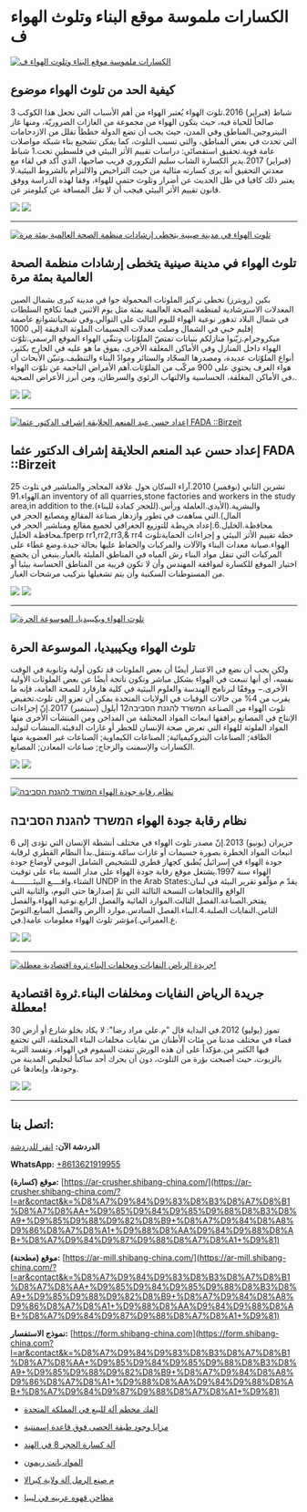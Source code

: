 # الكسارات ملموسة موقع البناء وتلوث الهواء ف

<a href="https://swt.shibang-china.com/?l=ar&img&k=%D8%A7%D9%84%D9%83%D8%B3%D8%A7%D8%B1%D8%A7%D8%AA+%D9%85%D9%84%D9%85%D9%88%D8%B3%D8%A9+%D9%85%D9%88%D9%82%D8%B9+%D8%A7%D9%84%D8%A8%D9%86%D8%A7%D8%A1+%D9%88%D8%AA%D9%84%D9%88%D8%AB+%D8%A7%D9%84%D9%87%D9%88%D8%A7%D8%A1+%D9%81" target="_blank">![الكسارات ملموسة موقع البناء وتلوث الهواء ف](http://static.shibang-china.com/all-800x300/388.jpg)</a>

## كيفية الحد من تلوث الهواء موضوع
3 شباط (فبراير) 2016.تلوث الهواء يُعتبر الهواء من أهم الأسباب التي تجعل هذا الكوكب صالحاً للحياة فيه، حيث يتكون الهواء من مجموعة من الغازات الضروريّة، ومنها غاز النيتروجين.المناطق وفي المدن، حيث يجب أن تضع الدولة خططاً تقلل من الازدحامات التي تحدث في بعض المناطق، والتي تسبب التلوث، كما يمكن تشجيع بناء شبكة مواصلات عامة قوية.تحقيق استقصائي: دراسات تقييم الأثر البيئي في فلسطين تحت.1 شباط (فبراير) 2017.يدير الكسارة الشاب سليم التكروري قريب صاحبها، الذي أكد في لقاء مع معدتي التحقيق أنه يرى كسارته مثالية من حيث التراخيص والالتزام بالشروط البيئية.لا يعتبر ذلك كافيا في ظل الحديث عن أضرار وتلوث حتمي للهواء، وفقا لهذه الدراسة ووفق قانون تقييم الأثر البيئي فيجب أن لا تقل المسافة عن كيلومتر عن.


<a href="https://whatsapp.shibangsoft.com/WhatsApp.php" target="_blank" title="WhatsApp">![](http://static.shibang-china.com/icon/whatsapp.png)</a> <a href="https://swt.shibang-china.com/?l=ar&icon&k=%D8%A7%D9%84%D9%83%D8%B3%D8%A7%D8%B1%D8%A7%D8%AA+%D9%85%D9%84%D9%85%D9%88%D8%B3%D8%A9+%D9%85%D9%88%D9%82%D8%B9+%D8%A7%D9%84%D8%A8%D9%86%D8%A7%D8%A1+%D9%88%D8%AA%D9%84%D9%88%D8%AB+%D8%A7%D9%84%D9%87%D9%88%D8%A7%D8%A1+%D9%81" target="_blank">![](http://static.shibang-china.com/icon/chat-ar.png)</a>

---

<a href="https://swt.shibang-china.com/?l=ar&img&k=%D8%A7%D9%84%D9%83%D8%B3%D8%A7%D8%B1%D8%A7%D8%AA+%D9%85%D9%84%D9%85%D9%88%D8%B3%D8%A9+%D9%85%D9%88%D9%82%D8%B9+%D8%A7%D9%84%D8%A8%D9%86%D8%A7%D8%A1+%D9%88%D8%AA%D9%84%D9%88%D8%AB+%D8%A7%D9%84%D9%87%D9%88%D8%A7%D8%A1+%D9%81" target="_blank">![تلوث الهواء في مدينة صينية يتخطى إرشادات منظمة الصحة العالمية بمئة مرة](http://static.shibang-china.com/all-800x300/1423.jpg)</a>

## تلوث الهواء في مدينة صينية يتخطى إرشادات منظمة الصحة العالمية بمئة مرة
بكين (رويترز) تخطى تركيز الملوثات المحمولة جوا في مدينة كبرى بشمال الصين المعدلات الاسترشادية لمنظمة الصحة العالمية بمئة مثل يوم الاثنين فيما تكافح السلطات في شمال البلاد تدهور نوعية الهواء لليوم الثالث على التوالي.وفي شيجياتشوانغ عاصمة إقليم خبي في الشمال وصلت معدلات الجسيمات الملوثة الدقيقة إلى 1000 ميكروجرام.زيّنوا منازلكم بنباتات تمتصّ الملوّثات وتنقّي الهواء الموقع الرسمي.تلوّث الهواء داخل المنازل وفي الأماكن المغلقة الأخرى، يفوق ما هو عليه في الخارج بكثير، أنواع الملوّثات عديدة، ومصدرها السجّاد والستائر وموادّ البناء والتنظيف.وتبيّن الأبحاث أن هواء الغرف يحتوي على 900 مركّب من الملوّثات.أهم الأمراض الناجمة عن تلوّث الهواء في الأماكن المغلقة، الحساسية والالتهاب الرئوي والسرطان، ومن أبرز الأعراض الصحية،.


<a href="https://whatsapp.shibangsoft.com/WhatsApp.php" target="_blank" title="WhatsApp">![](http://static.shibang-china.com/icon/whatsapp.png)</a> <a href="https://swt.shibang-china.com/?l=ar&icon&k=%D8%A7%D9%84%D9%83%D8%B3%D8%A7%D8%B1%D8%A7%D8%AA+%D9%85%D9%84%D9%85%D9%88%D8%B3%D8%A9+%D9%85%D9%88%D9%82%D8%B9+%D8%A7%D9%84%D8%A8%D9%86%D8%A7%D8%A1+%D9%88%D8%AA%D9%84%D9%88%D8%AB+%D8%A7%D9%84%D9%87%D9%88%D8%A7%D8%A1+%D9%81" target="_blank">![](http://static.shibang-china.com/icon/chat-ar.png)</a>

---

<a href="https://swt.shibang-china.com/?l=ar&img&k=%D8%A7%D9%84%D9%83%D8%B3%D8%A7%D8%B1%D8%A7%D8%AA+%D9%85%D9%84%D9%85%D9%88%D8%B3%D8%A9+%D9%85%D9%88%D9%82%D8%B9+%D8%A7%D9%84%D8%A8%D9%86%D8%A7%D8%A1+%D9%88%D8%AA%D9%84%D9%88%D8%AB+%D8%A7%D9%84%D9%87%D9%88%D8%A7%D8%A1+%D9%81" target="_blank">![ﺇﻋﺪﺍﺩ ﺣﺴﻦ ﻋﺒﺪ ﺍﻟﻤﻨﻌﻢ ﺍﻟﺤﻼﻳﻘﺔ ﺇﺷﺮﺍﻑ ﺍﻟﺪﻛﺘﻮﺭ ﻋﺜﻤﺎ FADA ::Birzeit](http://static.shibang-china.com/all-800x300/905.jpg)</a>

## ﺇﻋﺪﺍﺩ ﺣﺴﻦ ﻋﺒﺪ ﺍﻟﻤﻨﻌﻢ ﺍﻟﺤﻼﻳﻘﺔ ﺇﺷﺮﺍﻑ ﺍﻟﺪﻛﺘﻮﺭ ﻋﺜﻤﺎ FADA ::Birzeit
25 تشرين الثاني (نوفمبر) 2010.آراء اﻟﺴﻛﺎن ﺤوﻝ ﻋﻼﻗﺔ اﻟﻤﺤﺎﺠر واﻟﻤﻨﺎﺸﻴر ﻓﻲ ﺘﻠوث اﻟﻬواء.91.an inventory of all quarries,stone factories and workers in the study area,in addition to the.(ﻟﻠﺤﺠر ﻛﻤﺎدة ﻟﻠﺒﻨﺎء).واﻟﺒﺸرﻴﺔ.(اﻷﻴدي.اﻟﻌﺎﻤﻠﺔ ورأس اﻟﻤﺎﻝ).اﻟﺘﻲ ﺴﺎﻫﻤت ﻓﻲ ﺘطور وازدﻫﺎر ﺼﻨﺎﻋﺔ اﻟﻤﻘﺎﻟﻊ وﻤﺼﺎﻨﻊ اﻟﺤﺠر ﻓﻲ ﻤﺤﺎﻓظﺔ.اﻟﺨﻠﻴﻝ.6.إﻋداد ﺨرﻴطﺔ ﻟﻠﺘوزﻴﻊ اﻟﺠﻐراﻓﻲ ﻟﺠﻤﻴﻊ ﻤﻘﺎﻟﻊ وﻤﻨﺎﺸﻴر اﻟﺤﺠر ﻓﻲ ﻤﺤﺎﻓظﺔ اﻟﺨﻠﻴﻝ.fperp rr1,rr2,rr3,&amp; rr4 خطة تقييم الأثر البيئي و إجراءات الحمايةتلوث الهواء.صيانة معدات البناء والآلات والمركبات والحفاظ عليها بحالة جيدة.وضع غطاء على المركبات التي تنقل مواد البناء رش المياه في المناطق المليئة بالغبار.ينبغي أن يخضع اختيار الموقع للكسارة لموافقة المهندس وأن لا تكون قريبة من المناطق الحساسة بيئيا أو من المستوطنات السكنية وأن يتم تشغيلها بتركيب مرشحات الغبار.


<a href="https://whatsapp.shibangsoft.com/WhatsApp.php" target="_blank" title="WhatsApp">![](http://static.shibang-china.com/icon/whatsapp.png)</a> <a href="https://swt.shibang-china.com/?l=ar&icon&k=%D8%A7%D9%84%D9%83%D8%B3%D8%A7%D8%B1%D8%A7%D8%AA+%D9%85%D9%84%D9%85%D9%88%D8%B3%D8%A9+%D9%85%D9%88%D9%82%D8%B9+%D8%A7%D9%84%D8%A8%D9%86%D8%A7%D8%A1+%D9%88%D8%AA%D9%84%D9%88%D8%AB+%D8%A7%D9%84%D9%87%D9%88%D8%A7%D8%A1+%D9%81" target="_blank">![](http://static.shibang-china.com/icon/chat-ar.png)</a>

---

<a href="https://swt.shibang-china.com/?l=ar&img&k=%D8%A7%D9%84%D9%83%D8%B3%D8%A7%D8%B1%D8%A7%D8%AA+%D9%85%D9%84%D9%85%D9%88%D8%B3%D8%A9+%D9%85%D9%88%D9%82%D8%B9+%D8%A7%D9%84%D8%A8%D9%86%D8%A7%D8%A1+%D9%88%D8%AA%D9%84%D9%88%D8%AB+%D8%A7%D9%84%D9%87%D9%88%D8%A7%D8%A1+%D9%81" target="_blank">![تلوث الهواء ويكيبيديا، الموسوعة الحرة](http://static.shibang-china.com/all-800x300/1407.jpg)</a>

## تلوث الهواء ويكيبيديا، الموسوعة الحرة
ولكن يجب أن نضع في الاعتبار أيضًا أن بعض الملوثات قد تكون أولية وثانوية في الوقت نفسه، أي أنها تنبعث في الهواء بشكل مباشر وتكون ناتجة أيضًا عن بعض الملوثات الأولية الأخرى.− ووفقًا لبرنامج الهندسة والعلوم البيئية في كلية هارفارد للصحة العامة، فإنه ما يقرب من 4% من حالات الوفيات في الولايات المتحدة يمكن أن تعزو إلى تلوث.تخفيض تلوث الهواء من الصناعة המשרד להגנת הסביבה12 أيلول (سبتمبر) 2017.​إنّ إجراءات الإنتاج في المصانع يرافقها انبعاث المواد المختلفة من المداخن ومن المنشآت الأخرى منها المواد الملوثة للهواء التي تعرض صحة الإنسان للخطر أو غازات الدفيئة.المنشآت لتوليد الطاقة; الصناعات البتروكيميائية; الصناعات الكيماوية; الصناعات غير العضوية منها الكسارات والإسمنت والزجاج; صناعات المعادن; المصانع.


<a href="https://whatsapp.shibangsoft.com/WhatsApp.php" target="_blank" title="WhatsApp">![](http://static.shibang-china.com/icon/whatsapp.png)</a> <a href="https://swt.shibang-china.com/?l=ar&icon&k=%D8%A7%D9%84%D9%83%D8%B3%D8%A7%D8%B1%D8%A7%D8%AA+%D9%85%D9%84%D9%85%D9%88%D8%B3%D8%A9+%D9%85%D9%88%D9%82%D8%B9+%D8%A7%D9%84%D8%A8%D9%86%D8%A7%D8%A1+%D9%88%D8%AA%D9%84%D9%88%D8%AB+%D8%A7%D9%84%D9%87%D9%88%D8%A7%D8%A1+%D9%81" target="_blank">![](http://static.shibang-china.com/icon/chat-ar.png)</a>

---

<a href="https://swt.shibang-china.com/?l=ar&img&k=%D8%A7%D9%84%D9%83%D8%B3%D8%A7%D8%B1%D8%A7%D8%AA+%D9%85%D9%84%D9%85%D9%88%D8%B3%D8%A9+%D9%85%D9%88%D9%82%D8%B9+%D8%A7%D9%84%D8%A8%D9%86%D8%A7%D8%A1+%D9%88%D8%AA%D9%84%D9%88%D8%AB+%D8%A7%D9%84%D9%87%D9%88%D8%A7%D8%A1+%D9%81" target="_blank">![نظام رقابة جودة الهواء המשרד להגנת הסביבה](http://static.shibang-china.com/all-800x300/394.jpg)</a>

## نظام رقابة جودة الهواء המשרד להגנת הסביבה
6 حزيران (يونيو) 2013.​إنّ مصدر تلوث الهواء في مختلف أنشطة الإنسان التي تؤدى إلى انبعاث المواد الخطرة بصورة جسيمات أو غازات سامّة.وتنتقل.​بدأ النظام القطري لرقابة جودة الهواء في إسرائيل يُطبق كجهاز قطري للتشخيص الشامل اليومي لأوضاع جودة الهواء سنة 1997.يشتغل موقع رقابة جودة الهواء على مدار السنة بناء على توقيت الشتاء.واقــــع البيئــــــــة UNDP in the Arab Statesيقدّ م مؤلّفو تقرير البيئة في لبنان: الواقع واالتجاهات النسخة الثالثة التي تمّ إصدارها حتى اليوم، والثانية التي يفتخر.الصناعة.الفصل الثالث.الموارد المائية والفصل الرابع.نوعية الهواء.والفصل الثامن.النفايات الصلبة.4.البناء.الفصل السادس.موارد األرض والفصل السابع.التوسّ ع.العمراني.)مؤشر تلوث الهواء معلومات عامة(.في.


<a href="https://whatsapp.shibangsoft.com/WhatsApp.php" target="_blank" title="WhatsApp">![](http://static.shibang-china.com/icon/whatsapp.png)</a> <a href="https://swt.shibang-china.com/?l=ar&icon&k=%D8%A7%D9%84%D9%83%D8%B3%D8%A7%D8%B1%D8%A7%D8%AA+%D9%85%D9%84%D9%85%D9%88%D8%B3%D8%A9+%D9%85%D9%88%D9%82%D8%B9+%D8%A7%D9%84%D8%A8%D9%86%D8%A7%D8%A1+%D9%88%D8%AA%D9%84%D9%88%D8%AB+%D8%A7%D9%84%D9%87%D9%88%D8%A7%D8%A1+%D9%81" target="_blank">![](http://static.shibang-china.com/icon/chat-ar.png)</a>

---

<a href="https://swt.shibang-china.com/?l=ar&img&k=%D8%A7%D9%84%D9%83%D8%B3%D8%A7%D8%B1%D8%A7%D8%AA+%D9%85%D9%84%D9%85%D9%88%D8%B3%D8%A9+%D9%85%D9%88%D9%82%D8%B9+%D8%A7%D9%84%D8%A8%D9%86%D8%A7%D8%A1+%D9%88%D8%AA%D9%84%D9%88%D8%AB+%D8%A7%D9%84%D9%87%D9%88%D8%A7%D8%A1+%D9%81" target="_blank">![جريدة الرياض النفايات ومخلفات البناء.ثروة اقتصادية معطلة!](http://static.shibang-china.com/all-800x300/254.jpg)</a>

## جريدة الرياض النفايات ومخلفات البناء.ثروة اقتصادية معطلة!
30 تموز (يوليو) 2012.في البداية قال &quot;م.علي مراد رضا&quot;: لا يكاد يخلو شارع أو أرض فضاء في مختلف مدننا من مئات الأطنان من نفايات مخلفات البناء المختلفة، التي تجتمع فيها الكثير من.مؤكداً على أن هذه الورش تنفث السموم في الهواء، وتفسد التربة بالزيوت، حيث أصبحت بؤرة من التلوث، دون أن يحرك أحد ساكناً لتخليص المدينة من وجودها، وإبعادها عن.

<a href="https://whatsapp.shibangsoft.com/WhatsApp.php" target="_blank" title="WhatsApp">![](http://static.shibang-china.com/icon/whatsapp.png)</a> <a href="https://swt.shibang-china.com/?l=ar&icon&k=%D8%A7%D9%84%D9%83%D8%B3%D8%A7%D8%B1%D8%A7%D8%AA+%D9%85%D9%84%D9%85%D9%88%D8%B3%D8%A9+%D9%85%D9%88%D9%82%D8%B9+%D8%A7%D9%84%D8%A8%D9%86%D8%A7%D8%A1+%D9%88%D8%AA%D9%84%D9%88%D8%AB+%D8%A7%D9%84%D9%87%D9%88%D8%A7%D8%A1+%D9%81" target="_blank">![](http://static.shibang-china.com/icon/chat-ar.png)</a>

---
## اتصل بنا:

**الدردشة الآن:** [انقر للدردشة](https://swt.shibang-china.com?l=ar&contact&k=%D8%A7%D9%84%D9%83%D8%B3%D8%A7%D8%B1%D8%A7%D8%AA+%D9%85%D9%84%D9%85%D9%88%D8%B3%D8%A9+%D9%85%D9%88%D9%82%D8%B9+%D8%A7%D9%84%D8%A8%D9%86%D8%A7%D8%A1+%D9%88%D8%AA%D9%84%D9%88%D8%AB+%D8%A7%D9%84%D9%87%D9%88%D8%A7%D8%A1+%D9%81)

**WhatsApp:**  [+8613621919955](https://whatsapp.shibangsoft.com/WhatsApp.php)

**موقع (كسارة):** [https://ar-crusher.shibang-china.com/](https://ar-crusher.shibang-china.com/?l=ar&contact&k=%D8%A7%D9%84%D9%83%D8%B3%D8%A7%D8%B1%D8%A7%D8%AA+%D9%85%D9%84%D9%85%D9%88%D8%B3%D8%A9+%D9%85%D9%88%D9%82%D8%B9+%D8%A7%D9%84%D8%A8%D9%86%D8%A7%D8%A1+%D9%88%D8%AA%D9%84%D9%88%D8%AB+%D8%A7%D9%84%D9%87%D9%88%D8%A7%D8%A1+%D9%81)

**موقع (مطحنة):** [https://ar-mill.shibang-china.com/](https://ar-mill.shibang-china.com/?l=ar&contact&k=%D8%A7%D9%84%D9%83%D8%B3%D8%A7%D8%B1%D8%A7%D8%AA+%D9%85%D9%84%D9%85%D9%88%D8%B3%D8%A9+%D9%85%D9%88%D9%82%D8%B9+%D8%A7%D9%84%D8%A8%D9%86%D8%A7%D8%A1+%D9%88%D8%AA%D9%84%D9%88%D8%AB+%D8%A7%D9%84%D9%87%D9%88%D8%A7%D8%A1+%D9%81)

**نموذج الاستفسار:** [https://form.shibang-china.com](https://form.shibang-china.com?l=ar&contact&k=%D8%A7%D9%84%D9%83%D8%B3%D8%A7%D8%B1%D8%A7%D8%AA+%D9%85%D9%84%D9%85%D9%88%D8%B3%D8%A9+%D9%85%D9%88%D9%82%D8%B9+%D8%A7%D9%84%D8%A8%D9%86%D8%A7%D8%A1+%D9%88%D8%AA%D9%84%D9%88%D8%AB+%D8%A7%D9%84%D9%87%D9%88%D8%A7%D8%A1+%D9%81)

* [الفك محطم آلة للبيع في المملكة المتحدة](../22/%D8%A7%D9%84%D9%81%D9%83%20%D9%85%D8%AD%D8%B7%D9%85%20%D8%A2%D9%84%D8%A9%20%D9%84%D9%84%D8%A8%D9%8A%D8%B9%20%D9%81%D9%8A%20%D8%A7%D9%84%D9%85%D9%85%D9%84%D9%83%D8%A9%20%D8%A7%D9%84%D9%85%D8%AA%D8%AD%D8%AF%D8%A9.md)

* [مزايا وجود طبقة الحصى فوق قاعدة إسمنتية](../24/%D9%85%D8%B2%D8%A7%D9%8A%D8%A7%20%D9%88%D8%AC%D9%88%D8%AF%20%D8%B7%D8%A8%D9%82%D8%A9%20%D8%A7%D9%84%D8%AD%D8%B5%D9%89%20%D9%81%D9%88%D9%82%20%D9%82%D8%A7%D8%B9%D8%AF%D8%A9%20%D8%A5%D8%B3%D9%85%D9%86%D8%AA%D9%8A%D8%A9.md)

* [آلة كسارة الحجر 8 في الهند](../23/%D8%A2%D9%84%D8%A9%20%D9%83%D8%B3%D8%A7%D8%B1%D8%A9%20%D8%A7%D9%84%D8%AD%D8%AC%D8%B1%208%20%D9%81%D9%8A%20%D8%A7%D9%84%D9%87%D9%86%D8%AF.md)

* [المواد بانت ريمون](../24/%D8%A7%D9%84%D9%85%D9%88%D8%A7%D8%AF%20%D8%A8%D8%A7%D9%86%D8%AA%20%D8%B1%D9%8A%D9%85%D9%88%D9%86.md)

* [م صنع الرمل آلة ولاية كيرالا](../24/%D9%85%20%D8%B5%D9%86%D8%B9%20%D8%A7%D9%84%D8%B1%D9%85%D9%84%20%D8%A2%D9%84%D8%A9%20%D9%88%D9%84%D8%A7%D9%8A%D8%A9%20%D9%83%D9%8A%D8%B1%D8%A7%D9%84%D8%A7.md)

* [مطاحن قهوه عربيه في ليبيا](../22/%D9%85%D8%B7%D8%A7%D8%AD%D9%86%20%D9%82%D9%87%D9%88%D9%87%20%D8%B9%D8%B1%D8%A8%D9%8A%D9%87%20%D9%81%D9%8A%20%D9%84%D9%8A%D8%A8%D9%8A%D8%A7.md)